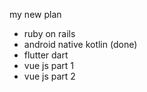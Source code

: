 my new plan
- ruby on rails
- android native kotlin (done)
- flutter dart
- vue js part 1
- vue js part 2